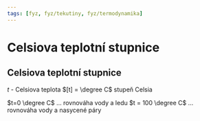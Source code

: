 ```yaml
---
tags: [fyz, fyz/tekutiny, fyz/termodynamika]
---
```

# Celsiova teplotní stupnice
## Celsiova teplotní stupnice
$t$ - Celsiova teplota
$[t] = \degree C$ stupeň Celsia

$t=0 \degree C$ … rovnováha vody a ledu
$t = 100 \degree C$ … rovnováha vody a nasycené páry
